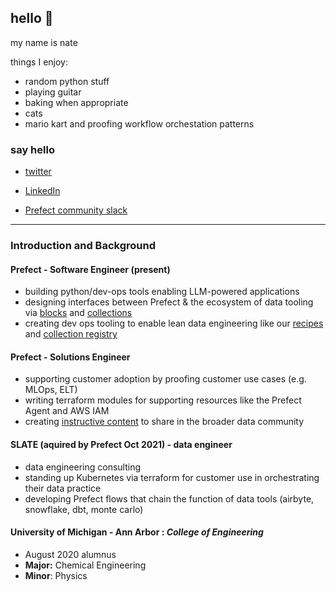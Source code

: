 ## hello 👋 
my name is nate

things I enjoy:
- random python stuff
- playing guitar
- baking when appropriate
- cats
- mario kart and proofing workflow orchestation patterns               

### say hello
- [twitter](https://twitter.com/Nathan_Nowack)

- [LinkedIn](https://www.linkedin.com/in/nathan-nowack-a6b59b143/)

- [Prefect community slack](https://www.prefect.io/slack/)
---

### Introduction and Background

#### Prefect - Software Engineer (present)
- building python/dev-ops tools enabling LLM-powered applications
- designing interfaces between Prefect & the ecosystem of data tooling via [blocks](https://docs.prefect.io/concepts/blocks/) and [collections](https://docs.prefect.io/collections/catalog/)
- creating dev ops tooling to enable lean data engineering like our [recipes](https://github.com/PrefectHQ/prefect-recipes) and [collection registry](https://github.com/PrefectHQ/prefect-collection-registry)

#### Prefect - Solutions Engineer
- supporting customer adoption by proofing customer use cases (e.g. MLOps, ELT)
- writing terraform modules for supporting resources like the Prefect Agent and AWS IAM
- creating [instructive content](https://github.com/zzstoatzz/oreilly-workflow-orchestration) to share in the broader data community


#### SLATE (aquired by Prefect Oct 2021) - data engineer
- data engineering consulting
- standing up Kubernetes via terraform for customer use in orchestrating their data practice 
- developing Prefect flows that chain the function of data tools (airbyte, snowflake, dbt, monte carlo) 

#### University of Michigan - Ann Arbor :  *College of Engineering*
-  August 2020 alumnus
- **Major:** Chemical Engineering
- **Minor**: Physics
